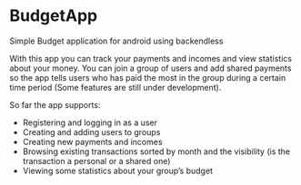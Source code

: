 ﻿# BudgetApp
Simple Budget application for android using backendless


With this app you can track your payments and incomes and view statistics about your money. You can join a group of users and add shared payments so the app tells users who has paid the most in the group during a certain time period (Some features are still under development).

So far the app supports:
- Registering and logging in as a user
- Creating and adding users to groups
- Creating new payments and incomes
- Browsing existing transactions sorted by month and the visibility (is the transaction a personal or a shared one)
- Viewing some statistics about your group’s budget
